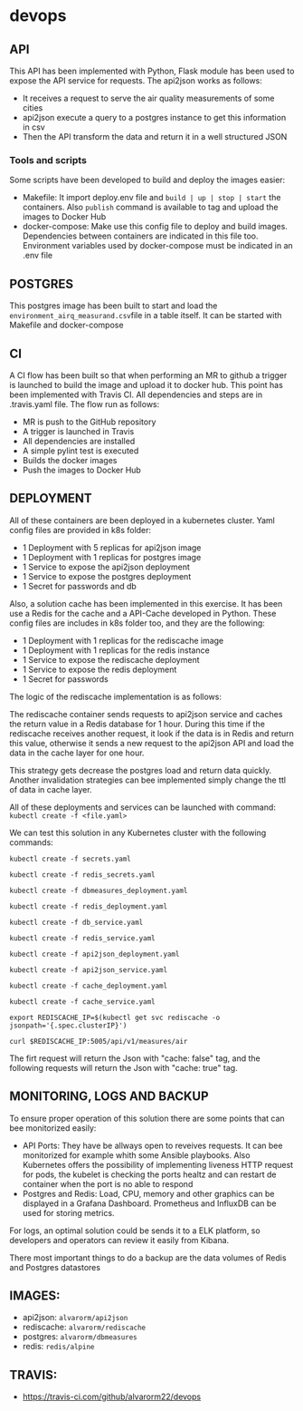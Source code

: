 # devops

## API

This API has been implemented with Python, Flask module has been used to expose the API service for requests.
The api2json works as follows: 

- It receives a request to serve the air quality measurements of some cities
- api2json execute a query to a postgres instance to get this information in csv
- Then the API transform the data and return it in a well structured JSON

### Tools and scripts

Some scripts have been developed to build and deploy the images easier:

- Makefile: It import deploy.env file and `build | up | stop | start` the containers. Also `publish` command is available to tag and upload the images to Docker Hub
- docker-compose: Make use this config file to deploy and build images. Dependencies between containers are indicated in this file too. Environment variables used by docker-compose must be indicated in an .env file

## POSTGRES

This postgres image has been built to start and load the `environment_airq_measurand.csv`file in a table itself. It can be started with Makefile and docker-compose

## CI 

A CI flow has been built so that when performing an MR to github a trigger is launched to build the image and upload it to docker hub. This point has been implemented with Travis CI. All dependencies and steps are in .travis.yaml file. 
The flow run as follows:

- MR is push to the GitHub repository
- A trigger is launched in Travis
- All dependencies are installed
- A simple pylint test is executed
- Builds the docker images
- Push the images to Docker Hub

## DEPLOYMENT

All of these containers are been deployed in a kubernetes cluster. Yaml config files are provided in k8s folder:

- 1 Deployment with 5 replicas for api2json image
- 1 Deployment with 1 replicas for postgres image
- 1 Service to expose the api2json deployment
- 1 Service to expose the postgres deployment
- 1 Secret for passwords and db

Also, a solution cache has been implemented in this exercise. It has been use a Redis for the cache and a API-Cache developed in Python. These config files are includes in k8s folder too, and they are the following:

- 1 Deployment with 1 replicas for the rediscache image
- 1 Deployment with 1 replicas for the redis instance
- 1 Service to expose the rediscache deployment
- 1 Service to expose the redis deployment
- 1 Secret for passwords

The logic of the rediscache implementation is as follows:

The rediscache container sends requests to api2json service and caches the return value in a Redis database for 1 hour. During this time if the rediscache receives another request, it look if the data is in Redis and return this value, otherwise it sends a new request to the api2json API and load the data in the cache layer for one hour.

This strategy gets decrease the postgres load and return data quickly. Another invalidation strategies can bee implemented simply change the ttl of data in cache layer.


All of these deployments and services can be launched with command: `kubectl create -f <file.yaml>`


We can test this solution in any Kubernetes cluster with the following commands:

`kubectl create -f secrets.yaml`

`kubectl create -f redis_secrets.yaml`

`kubectl create -f dbmeasures_deployment.yaml`

`kubectl create -f redis_deployment.yaml`

`kubectl create -f db_service.yaml`

`kubectl create -f redis_service.yaml`

`kubectl create -f api2json_deployment.yaml`

`kubectl create -f api2json_service.yaml`

`kubectl create -f cache_deployment.yaml`

`kubectl create -f cache_service.yaml`

`export REDISCACHE_IP=$(kubectl get svc rediscache -o jsonpath='{.spec.clusterIP}')`

`curl $REDISCACHE_IP:5005/api/v1/measures/air`


The firt request will return the Json with "cache: false" tag, and the following requests will return the Json with "cache: true" tag.

## MONITORING, LOGS AND BACKUP

To ensure proper operation of this solution there are some points that can bee monitorized easily:

- API Ports: They have be allways open to reveives requests. It can bee monitorized for example whith some Ansible playbooks. Also Kubernetes offers the possibility of implementing liveness HTTP request for pods, the kubelet is checking the ports healtz and can restart de container when the port is no able to respond
- Postgres and Redis: Load, CPU, memory and other graphics can be displayed in a Grafana Dashboard. Prometheus and InfluxDB can be used for storing metrics.

For logs, an optimal solution could be sends it to a ELK platform, so developers and operators can review it easily from Kibana.

There most important things to do a backup are the data volumes of Redis and Postgres datastores



## IMAGES:

- api2json: `alvarorm/api2json`
- rediscache: `alvarorm/rediscache`
- postgres: `alvarorm/dbmeasures`
- redis: `redis/alpine`

## TRAVIS:

- https://travis-ci.com/github/alvarorm22/devops


